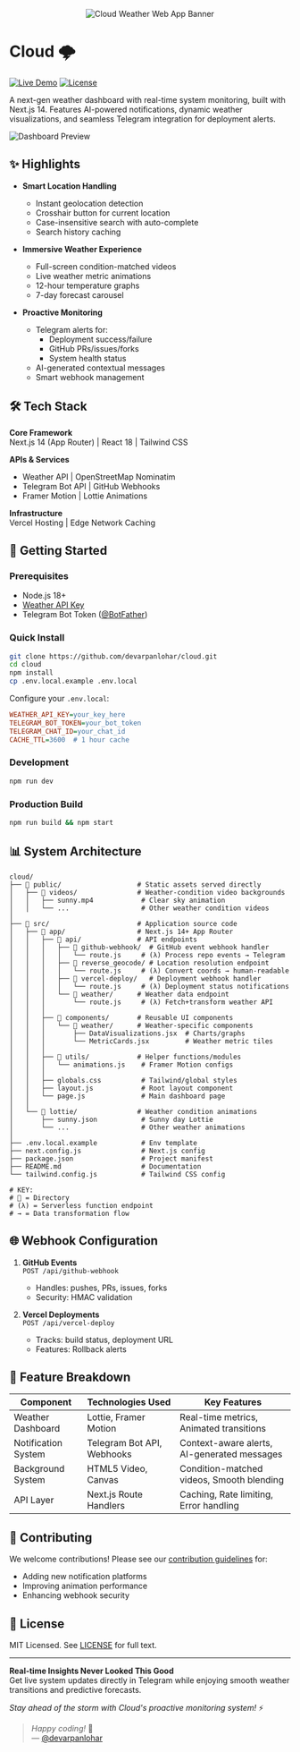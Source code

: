 <p align="center">
  <img 
    src="https://capsule-render.vercel.app/api?type=blur&height=300&color=gradient&text=cloud&reversal=false&textBg=false&desc=Cloud:%20A%20stylish%20weather%20app%20with%20live%20forecasts%20and%20dynamic%20backgrounds.&fontAlignY=40&descAlignY=62&fontSize=100&descSize=25"
    alt="Cloud Weather Web App Banner"
    style="max-width: 100%; height: auto;"
  />
</p>

# Cloud 🌩️

[![Live Demo](https://img.shields.io/badge/demo-vercel-%23000000.svg?style=for-the-badge&logo=vercel&logoColor=white)](https://cloud-liart-three.vercel.app/) 
[![License](https://img.shields.io/badge/license-MIT-blue.svg?style=for-the-badge)](LICENSE)

A next-gen weather dashboard with real-time system monitoring, built with Next.js 14. Features AI-powered notifications, dynamic weather visualizations, and seamless Telegram integration for deployment alerts.

![Dashboard Preview](https://raw.githubusercontent.com/devarpanlohar/cloud/main/public/desktop_view.gif)

## ✨ Highlights

- **Smart Location Handling**
  - Instant geolocation detection
  - Crosshair button for current location
  - Case-insensitive search with auto-complete
  - Search history caching

- **Immersive Weather Experience**
  - Full-screen condition-matched videos
  - Live weather metric animations
  - 12-hour temperature graphs
  - 7-day forecast carousel

- **Proactive Monitoring**
  - Telegram alerts for:
    - Deployment success/failure
    - GitHub PRs/issues/forks
    - System health status
  - AI-generated contextual messages
  - Smart webhook management

## 🛠 Tech Stack

**Core Framework**  
Next.js 14 (App Router) | React 18 | Tailwind CSS

**APIs & Services**  
- Weather API | OpenStreetMap Nominatim  
- Telegram Bot API | GitHub Webhooks  
- Framer Motion | Lottie Animations  

**Infrastructure**  
Vercel Hosting | Edge Network Caching

## 🚀 Getting Started

### Prerequisites

- Node.js 18+
- [Weather API Key](https://www.visualcrossing.com/weather-api/)
- Telegram Bot Token ([@BotFather](https://t.me/BotFather))

### Quick Install

```bash
git clone https://github.com/devarpanlohar/cloud.git
cd cloud
npm install
cp .env.local.example .env.local
```

Configure your `.env.local`:
```ini
WEATHER_API_KEY=your_key_here
TELEGRAM_BOT_TOKEN=your_bot_token
TELEGRAM_CHAT_ID=your_chat_id
CACHE_TTL=3600  # 1 hour cache
```

### Development
```bash
npm run dev
```

### Production Build
```bash
npm run build && npm start
```

## 📊 System Architecture

```
cloud/
├── 📁 public/                   # Static assets served directly
│   ├── 📁 videos/               # Weather-condition video backgrounds
│   │   ├── sunny.mp4            # Clear sky animation
│   │   └── ...                  # Other weather condition videos
│
├── 📁 src/                      # Application source code
│   ├── 📁 app/                  # Next.js 14+ App Router
│   │   ├── 📁 api/              # API endpoints
│   │   │   ├── 📁 github-webhook/  # GitHub event webhook handler
│   │   │   │   └── route.js     # (λ) Process repo events → Telegram
│   │   │   ├── 📁 reverse_geocode/ # Location resolution endpoint
│   │   │   │   └── route.js     # (λ) Convert coords → human-readable
│   │   │   ├── 📁 vercel-deploy/   # Deployment webhook handler
│   │   │   │   └── route.js     # (λ) Deployment status notifications
│   │   │   └── 📁 weather/      # Weather data endpoint
│   │   │       └── route.js     # (λ) Fetch+transform weather API
│   │   │
│   │   ├── 📁 components/       # Reusable UI components
│   │   │   └── 📁 weather/      # Weather-specific components
│   │   │       ├── DataVisualizations.jsx  # Charts/graphs
│   │   │       └── MetricCards.jsx         # Weather metric tiles
│   │   │
│   │   ├── 📁 utils/            # Helper functions/modules
│   │   │   └── animations.js    # Framer Motion configs
│   │   │
│   │   ├── globals.css          # Tailwind/global styles
│   │   ├── layout.js            # Root layout component
│   │   └── page.js              # Main dashboard page
│   │
│   └── 📁 lottie/               # Weather condition animations
│       ├── sunny.json           # Sunny day Lottie
│       └── ...                  # Other weather animations
│
├── .env.local.example           # Env template
├── next.config.js               # Next.js config
├── package.json                 # Project manifest
├── README.md                    # Documentation
└── tailwind.config.js           # Tailwind CSS config

# KEY:
# 📁 = Directory
# (λ) = Serverless function endpoint
# → = Data transformation flow
```

## 🌐 Webhook Configuration

1. **GitHub Events**  
   `POST /api/github-webhook`
   - Handles: pushes, PRs, issues, forks
   - Security: HMAC validation

2. **Vercel Deployments**  
   `POST /api/vercel-deploy`
   - Tracks: build status, deployment URL
   - Features: Rollback alerts

## 📱 Feature Breakdown

| Component          | Technologies Used          | Key Features                               |
|--------------------|----------------------------|--------------------------------------------|
| Weather Dashboard  | Lottie, Framer Motion      | Real-time metrics, Animated transitions    |
| Notification System| Telegram Bot API, Webhooks | Context-aware alerts, AI-generated messages|
| Background System  | HTML5 Video, Canvas        | Condition-matched videos, Smooth blending |
| API Layer          | Next.js Route Handlers     | Caching, Rate limiting, Error handling     |

## 🤝 Contributing

We welcome contributions! Please see our [contribution guidelines](CONTRIBUTING.md) for:  
- Adding new notification platforms  
- Improving animation performance  
- Enhancing webhook security  

## 📜 License

MIT Licensed. See [LICENSE](LICENSE) for full text.

---

**Real-time Insights Never Looked This Good**  
Get live system updates directly in Telegram while enjoying smooth weather transitions and predictive forecasts.  

*Stay ahead of the storm with Cloud's proactive monitoring system!* ⚡

> 
> *Happy coding!* 🚀  
> — [@devarpanlohar](https://github.com/devarpanlohar)
